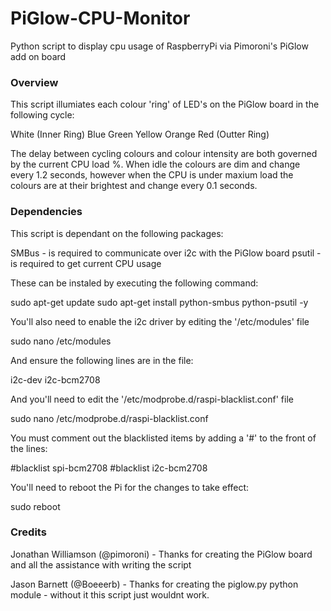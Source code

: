 PiGlow-CPU-Monitor
==================

Python script to display cpu usage of RaspberryPi via Pimoroni's PiGlow add on board


### Overview

This script illumiates each colour 'ring' of LED's on the PiGlow board in the following cycle:

White	(Inner Ring)
Blue
Green
Yellow
Orange
Red		(Outter Ring)

The delay between cycling colours and colour intensity are both governed by the current CPU load %.  When idle the colours are dim and change every 1.2 seconds, however when the CPU is under maxium load the colours are at their brightest and change every 0.1 seconds.


### Dependencies

This script is dependant on the following packages:

SMBus - is required to communicate over i2c with the PiGlow board
psutil - is required to get current CPU usage

These can be instaled by executing the following command:

sudo apt-get update
sudo apt-get install python-smbus python-psutil -y

You'll also need to enable the i2c driver by editing the '/etc/modules' file

sudo nano /etc/modules

And ensure the following lines are in the file:

i2c-dev
i2c-bcm2708

And you'll need to edit the '/etc/modprobe.d/raspi-blacklist.conf' file

sudo nano /etc/modprobe.d/raspi-blacklist.conf

You must comment out the blacklisted items by adding a '#' to the front of the lines:

#blacklist spi-bcm2708
#blacklist i2c-bcm2708

You'll need to reboot the Pi for the changes to take effect:

sudo reboot


### Credits

Jonathan Williamson (@pimoroni) - Thanks for creating the PiGlow board and all the assistance with writing the script

Jason Barnett (@Boeeerb) - Thanks for creating the piglow.py python module - without it this script just wouldnt work.

